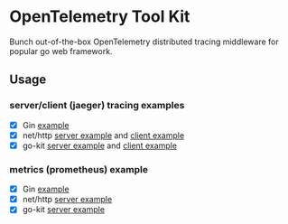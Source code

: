 # OpenTelemetry Tool Kit

Bunch out-of-the-box OpenTelemetry distributed tracing middleware for popular go web framework.

## Usage

### server/client (jaeger) tracing examples

- [x] Gin [example](./tracing/gin/example/main.go)
- [x] net/http [server example](./tracing/http/example/server/main.go)
  and [client example](./tracing/http/example/client/main.go)
- [x] go-kit [server example](./tracing/kit/example/server/main.go)
  and [client example](./tracing/kit/example/client/main.go)

### metrics (prometheus) example

- [x] Gin [example](./metric/gin/example/main.go)
- [x] net/http [server example](./metric/http/example/main.go)
- [x] go-kit [server example](./metric/kit/example/main.go)
